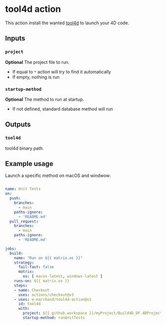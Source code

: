 # tool4d action

This action install the wanted [tool4d](https://blog.4d.com/a-tool-for-4d-code-execution-in-cli/) to launch your 4D code.

## Inputs

### `project`

**Optional** The project file to run.

- If equal to `*` action will try to find it automatically
- If empty, nothing is run

### `startup-method`

**Optional** The method to run at startup.

- If not defined, standard database method will run

## Outputs

### `tool4d`

tool4d binary path.

## Example usage

Launch a specific method on macOS and windwow:

```yaml

name: Unit Tests
on:
  push:
    branches:
      - main
    paths-ignore:
      - 'README.md'
  pull_request:
    branches:
      - main
    paths-ignore:
      - 'README.md'

jobs:
  build:
    name: "Run on ${{ matrix.os }}"
    strategy:
      fail-fast: false
      matrix:
        os: [ macos-latest, windows-latest ]
    runs-on: ${{ matrix.os }}
    steps:
    - name: Checkout
      uses: actions/checkout@v3
    - uses: e-marchand/tool4d-action@v1
      id: tool4d
      with:
        project: ${{ github.workspace }}/myProject/Build4D_DF.4DProject
        startup-method: runUnitTests
```
